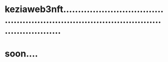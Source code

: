 # keziaweb3nft..........................................................................................................
# soon....
